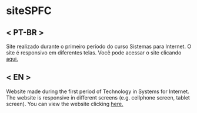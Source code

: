 # siteSPFC

## < PT-BR >

Site realizado durante o primeiro período do curso Sistemas para Internet.
O site é responsivo em diferentes telas.
Você pode acessar o site clicando [aqui.](https://viniciusfazolaro.github.io/siteSPFC/)

## < EN >

Website made during the first period of Technology in Systems for Internet.
The website is responsive in different screens (e.g. cellphone screen, tablet screen).
You can view the website clicking [here.](https://viniciusfazolaro.github.io/siteSPFC/)
